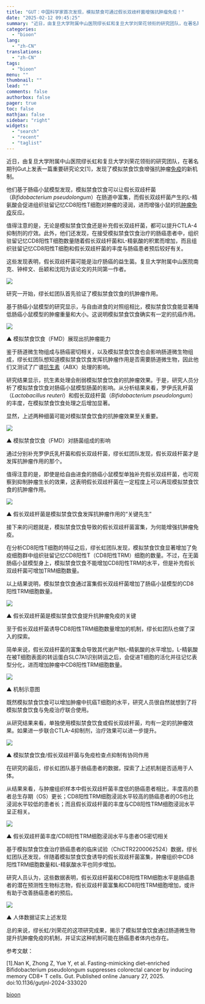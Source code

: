 ```yaml
---
title: "GUT：中国科学家首次发现，模拟禁食可通过假长双歧杆菌增强抗肿瘤免疫！"
date: "2025-02-12 09:45:25"
summary: "近日，由复旦大学附属中山医院缪长虹和复旦大学刘荣花领衔的研究团队，在著名期刊Gut上发表一篇重要研究..."
categories:
  - "bioon"
lang:
  - "zh-CN"
translations:
  - "zh-CN"
tags:
  - "bioon"
menu: ""
thumbnail: ""
lead: ""
comments: false
authorbox: false
pager: true
toc: false
mathjax: false
sidebar: "right"
widgets:
  - "search"
  - "recent"
  - "taglist"
---
```


近日，由复旦大学附属中山医院缪长虹和复旦大学刘荣花领衔的研究团队，在著名期刊Gut上发表一篇重要研究论文[1]，发现了模拟禁食饮食增强抗肿瘤[免疫](https://www.medsci.cn/guideline/search?keyword=%E5%85%8D%E7%96%AB)的新机制。

他们基于肠癌小鼠模型发现，模拟禁食饮食可以让假长双歧杆菌（*Bifidobacterium pseudolongum*）在肠道中富集，而假长双歧杆菌产生的L-精氨酸会促进组织驻留记忆CD8阳性T细胞对肿瘤的浸润，进而增强小鼠的抗[肿瘤免疫](https://www.medsci.cn/search?q=%E8%82%BF%E7%98%A4%E5%85%8D%E7%96%AB)反应。

值得注意的是，无论是模拟禁食饮食还是补充假长双歧杆菌，都可以提升CTLA-4抑制剂的疗效。此外，他们还发现，在接受模拟禁食饮食治疗的肠癌患者中，组织驻留记忆CD8阳性T细胞数量随着假长双歧杆菌和L-精氨酸的积累而增加，而且组织驻留记忆CD8阳性T细胞和假长双歧杆菌的丰度与肠癌患者预后较好有关。

这些发现表明，假长双歧杆菌可能是治疗肠癌的益生菌。复旦大学附属中山医院南克、钟梓文、岳颖和沈阳为该论文的共同第一作者。

![](https://msimg.bioon.com/bioon-com/20241101/235f0e291e1747d3ad13ae762a31d9af-lzXIouTvPajp.jpg)

研究一开始，缪长虹团队首先验证了模拟禁食饮食的抗肿瘤作用。

基于肠癌小鼠模型的研究显示，与自由进食的对照组相比，模拟禁食饮食能显著降低肠癌小鼠模型的肿瘤重量和大小。这说明模拟禁食饮食确实有一定的抗癌作用。

![](https://msimg.bioon.com/bioon-com/20241101/aae19b19327749d799f76057f0822472-fBmikx0s60Sp.jpg)

▲ 模拟禁食饮食（FMD）展现出抗肿瘤能力

鉴于肠道微生物组成与肠癌密切相关，以及模拟禁食饮食也会影响肠道微生物组成，缪长虹团队想知道模拟禁食饮食发挥抗肿瘤作用是否需要肠道微生物，因此他们又测试了广谱[抗生素](https://www.medsci.cn/guideline/list.do?q=%E6%8A%97%E7%94%9F%E7%B4%A0)（ABX）处理的影响。

研究结果显示，抗生素处理会削弱模拟禁食饮食的抗肿瘤效果。于是，研究人员分析了模拟禁食饮食对肠癌小鼠模型肠菌的影响。从分析结果来看，罗伊氏乳杆菌（*Lactobacillus reuteri*）和假长双歧杆菌（*Bifidobacterium pseudolongum*）的丰度，在模拟禁食饮食处理之后增加显著。

显然，上述两种细菌可能对模拟禁食饮食的抗肿瘤效果至关重要。

![](https://msimg.bioon.com/bioon-com/20241101/31df4b583041496f9514bb0705edcf59-E27nXETcxuUq.jpg)

▲ 模拟禁食饮食（FMD）对肠菌组成的影响

通过分别补充罗伊氏乳杆菌和假长双歧杆菌，缪长虹团队发现，假长双歧杆菌才是发挥抗肿瘤作用的那个。

值得注意的是，即使是给自由进食的肠癌小鼠模型单独补充假长双歧杆菌，也可观察到抑制肿瘤生长的效果，这表明假长双歧杆菌在一定程度上可以再现模拟禁食饮食的抗肿瘤作用。

![](https://msimg.bioon.com/bioon-com/20241101/5fdf9a19981348e59a6f0cb14236ac01-reCkGhTbzTFX.jpg)

▲ 假长双歧杆菌是模拟禁食饮食发挥抗肿瘤作用的“关键先生”

接下来的问题就是，模拟禁食饮食导致的假长双歧杆菌富集，为何能增强抗肿瘤免疫。

在分析CD8阳性T细胞的特征之后，缪长虹团队发现，模拟禁食饮食显著增加了免疫细胞群中组织驻留记忆CD8阳性T（CD8阳性TRM）细胞的数量。不过，在无菌肠癌小鼠模型身上，模拟禁食饮食不能增加CD8阳性TRM的水平，但是补充假长双歧杆菌可增加TRM细胞数量。

以上结果说明，模拟禁食饮食通过富集假长双歧杆菌增加了肠癌小鼠模型的CD8阳性TRM细胞数量。

![](https://msimg.bioon.com/bioon-com/20241101/09ad15905bc445bbbaf3587ccfd5379e-1FpT3lvFP1UE.jpg)

▲ 假长双歧杆菌是模拟禁食饮食提升抗肿瘤免疫的关键

至于假长双歧杆菌诱导CD8阳性TRM细胞数量增加的机制，缪长虹团队也做了深入的探索。

简单来说，假长双歧杆菌的富集会导致其代谢产物L-精氨酸的水平增加，L-精氨酸在被T细胞表面的转运蛋白SLC7A1识别转运之后，会促进T细胞的活化并往记忆表型分化，进而增加肿瘤中CD8阳性TRM细胞数量。

![](https://msimg.bioon.com/bioon-com/20241101/b86b29b1d34543e4ad07c4bd3c1886db-mbx7ypvtP4rT.jpg)

▲ 机制示意图

既然模拟禁食饮食可以增加肿瘤中抗癌T细胞的水平，研究人员很自然就想到了将模拟禁食饮食与免疫治疗联合使用。

从研究结果来看，单独使用模拟禁食饮食或假长双歧杆菌，均有一定的抗肿瘤效果。如果进一步联合CTLA-4抑制剂，治疗效果可以进一步提升。

![](https://msimg.bioon.com/bioon-com/20241101/fe9a7b0c516345f5b9f42a400ffa67c0-2ygZXUmCE0yI.jpg)

▲ 模拟禁食饮食/假长双歧杆菌与免疫检查点抑制有协同作用

在研究的最后，缪长虹团队基于肠癌患者的数据，探索了上述机制是否适用于人体。

从结果来看，与肿瘤组织样本中假长双歧杆菌丰度低的肠癌患者相比，丰度高的患者总生存期（OS）更长；CD8阳性TRM细胞浸润水平较高的肠癌患者的OS也比浸润水平较低的患者长；而且假长双歧杆菌的丰度与CD8阳性TRM细胞浸润水平呈正相关。

![](https://msimg.bioon.com/bioon-com/20241101/7974edb164764884899cb4b47962df41-BZKwknR3ToaG.jpg)

▲ 假长双歧杆菌丰度/CD8阳性TRM细胞浸润水平与患者OS密切相关

基于模拟禁食饮食治疗肠癌患者的临床试验（ChiCTR2200062524）数据，缪长虹团队还发现，伴随着模拟禁食饮食诱导的假长双歧杆菌富集，肿瘤组织中CD8阳性TRM细胞数量和L-精氨酸水平也同步增加。

研究人员认为，这些数据表明，假长双歧杆菌和CD8阳性TRM细胞水平是肠癌患者的潜在预测性生物标志物，假长双歧杆菌富集和CD8阳性TRM细胞增加，或许有助于改善肠癌患者的预后。

![](https://msimg.bioon.com/bioon-com/20241101/e35a8ab105264e7081813982b607ef7f-FoKobJiVDgCE.jpg)

▲ 人体数据证实上述发现

总的来说，缪长虹/刘荣花的这项研究成果，揭示了模拟禁食饮食通过肠道微生物提升抗肿瘤免疫的机制，并证实这种机制可能在肠癌患者体内也存在。

参考文献：

[1].Nan K, Zhong Z, Yue Y, et al. Fasting-mimicking diet-enriched Bifidobacterium pseudolongum suppresses colorectal cancer by inducing memory CD8+ T cells. Gut. Published online January 27, 2025. doi:10.1136/gutjnl-2024-333020

[bioon](http://news.bioon.com/article/dc9b862e734b.html)
